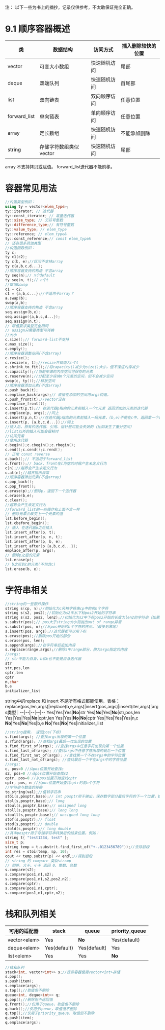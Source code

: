 注： 以下一些为书上的摘抄，记录仅供参考，不太敢保证完全正确。
# 9.1 顺序容器概述
类|数据结构|访问方式|插入删除较快的位置
--|--|--|--|
vector|可变大小数组|快速随机访问|尾部
deque|双端队列|快速随机访问|首尾部
list|双向链表|双向顺序访问|任意位置
forward_list|单向链表|单向顺序访问|任意位置
array|定长数组|快速随机访问|不能添加删除
string|存储字符数组类似vector|快速随机访问|尾部

array 不支持拷贝或赋值。
forward_list迭代器不能前移。

# 容器常见用法
```c++
//内置类型例如：
using ty = vector<elem_type>;
ty::iterator; // 迭代器
ty::const_iterator; // 常量迭代器
ty::size_type; // 无符号整数
ty::difference_type;// 有符号整数
ty::value_type; // elem_type
ty::reference; // elem_type&
ty::const_reference;// const elem_type&
// 还有很多其他类型
//构造函数例如：
ty c;
ty c1(c2);
ty c(b, e);//区间不支持array
ty c{a,b,c,d...};
//顺序容器支持的构造 不含array
ty seq(n);// n个default
ty seq(n, t);// n个t
//赋值&swap
c1 = c2;
c1 = {a,b,c...};//不适用于array？
a.swap(b);
swap(a,b);
//顺序容器支持的构造 不含array
seq.assign(b,e);
seq.assign({a,b,c,d...});
seq.assign(n,t);
// 赋值要求类型完全相同
// assign只需要类型可转换
//大小
c.size();// forward-list不支持
c.max_size();
c.empty();
//顺序容器调整空间(不含array)
c.resize();
c.resize(n, t);//resize并赋值为n个t
c.shrink_to_fit();//将capacity()减少为size()大小，但不保证内存减少
c.capacity();//当前申请的内存空间可保存的元素
c.reserve(n);//分配至少容纳n个元素的空间，但不会减少空间
swap(c, ty());//释放空间
//顺序容器添加元素(不含array)
c.push_back(t);
c.emplace_back(args);// 直接在添加的空间用args构造。
c.push_front(t);//vector没有
c.emplace_front(t);
c.insert(p,t);// 在迭代器p指向的元素前插入一个t元素 返回添加的元素的迭代器
c.emplace(p, args);//同上
c.insert(p,n,t);//在迭代器p指向的元素前插入一段元素，(b,e)不能在c中，返回第一个新元素或(b,e)为空返回p
c.insert(p, {a,b,c,d...});//同上
//插入后，原有的迭代器、引用、指针是可能会失效的（比如发生了重分空间）
//list以外的插入可能会很耗时
//访问元素
//使用迭代器
c.begin();c.cbegin();c.rbegin();
c.end();c.cend();c.rend();
// 正常 const reverse
c.back();// 不适用于forward_list
c.front();// back、front在c为空的时候产生未定义行为
c[n];//越界会产生未定义行为
c.at(n);//越界抛出异常
//顺序容器添加元素(不含array)
c.pop_back();
c.pop_front();
c.erase(p);//删除p，返回下一个迭代器
c.erase(b,e);
c.clear();
//越界会产生未定义行为
//forward_list的一些操作和上面不太一样
// 删除元素会改变上一个元素的值
lst.before_begin();
lst.cbefore_begin();
// 插入 在迭代器p之后插入
lst.insert_after(p, t);
lst.insert_after(p, n, t);
lst.insert_after(p, b, e);
lst.insert_after(p {a,b,c,d...});
emplace_after(p, args);
// 删除p之后的元素
lst.erase(p);
// b之后到c的元素(不包含c)
lst.erase(b, e);
```
# 字符串相关
```c++
//string的一些额外操作
string s(cp, n);//初始化为c风格字符串cp中的前n个字符
string s(s2, pos2);//初始化为s2中从下标pos2开始的字符串
string s(s2, pos2, len2);//初始化为s2中下标pos2开始的长度为len2的字符串（如果超过s2串的末尾，最多只到末尾）
s.substr(pos);// pos大于string大小则抛出out_of_range异常
s.substr(pos, n);//从pos开始的n个字符的拷贝。（最多到末尾）
s.insert(pos, args);//迭代器都可以用下标
s.erase(pos);//删除pos开始的部分
s.erase(pos, len);
s.append(args);//在字符串后追加内容
s.replace(range,args);//删除s中range部分，换为args指定的内容
//args:
// str不能为自身，b和e也不能是自身迭代器
str
str,pos,len
cptr,len
cptr
n,char
b,e
initializer_list
```
string中的replace 和 insert 不是所有格式都能使用，表格：
replace(pos,len,args)|replace(b,e,args)|insert(pos,args)|insert(iter,args)|args类型 |
--|--|--|--|--
Yes|Yes|Yes|**No**|str
Yes|**No**|Yes|**No**|str,pos,len
Yes|Yes|Yes|**No**|cptr,len
Yes|Yes|**No**|**No**|cptr
Yes|Yes|Yes|Yes|n,c
**No**|Yes|**No**|Yes|b,e
**No**|Yes|**No**|Yes|initializer_list

```c++
//string搜索， 返回pos(下标)
s.find(args); //查找args出现的第一个位置
s.rfind(args); //查找args最后一次出现的位置
s.find_first_of(args); //查找args中任意字符出现的第一个位置
s.find_last_of(args); //查找args中任意字符出现的最后一个位置
s.find_first_not_of(args); //查找第一个不在args中的字符位置
s.find_last_not_of(args); //查找最后一个不在args中的字符位置
//args:
c, pos=0 //从pos位置开始查找c
s2, pos=0 //从pos位置开始查找s2
cptr, pos=0 //从pos位置开始查找cptr
cptr, pos, n //从pos位置开始查找cptr的前n个字符
//字符串与数值的转换
to_string(val);//值转字符串
stoi(s,posptr,base);// int posptr用于输出，保存数字部分最后字符的下一个位置，base为进制，默认10，设为0表示自动检测。
stol(s,posptr,base);// long
stoul(s,posptr,base);// unsigned long
stoll(s,posptr,base);// long long 
stoull(s,posptr,base);// unsigned long long
stof(s,posptr);// float
stod(s,posptr);// double
stold(s,posptr);// long double
//其中posptr用于存储字符串转换后的结束位置。例如：
string t{ "test1234, test" };
size_t p;
string temp = t.substr(t.find_first_of("+-.0123456789"));//去除前段
int res = stoi(temp, &p, 10);
cout << temp.substr(p) << endl;//得到后段
// string 的 compare 类似strcmp
// 相等、大于、小于 返回 0、整数、负数
s.compare(s2);
s.compare(pos1,n1,s2);
s.compare(pos1,n1,s2,pos2,n2);
s.compare(cptr);
s.compare(pos1,n1,cptr);
s.compare(pos1,n1,cptr,n2);
```
# 栈和队列相关
可用的适配器|stack|queue|priority_queue
--|--|--|--
vector\<elem\>|Yes|**No**|Yes(default)
deque\<elem\>|Yes(default)|Yes(default)|Yes
list\<elem\>|Yes|Yes|**No**
```c++
//栈和队列
stack<int, vector<int>> s;//表示容器使用vector<int>存储
s.pop();
s.push(item);
s.emplace(args);
s.top();//取值但不删除
queue<int, deque<int>> q;
q.pop();//删除但不返回值
q.front();//仅用于queue，取值但不删除
q.back();//仅用于queue，取值但不删除
q.top();//仅用于priority_queue，取值但不删除
q.push(item);
q.emplace(args);
```
